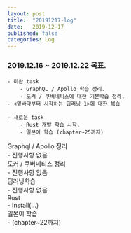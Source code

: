 ```yaml
---
layout: post
title:  "20191217-log"
date:   2019-12-17
published: false
categories: Log
---
```


### 2019.12.16 ~ 2019.12.22 목표.
    - 미완 task
        - GraphQL / Apollo 학습 정리.
        - 도커 / 쿠버네티스에 대한 기본학습 정리.  
    - <밑바닥부터 시작하는 딥러닝 1>에 대한 복습  

    - 새로운 task
        - Rust 개발 학습 시작.   
        - 일본어 학습 (chapter~25까지)  

Graphql / Apollo 정리  
    - 진행사항 없음  
도커 / 쿠버네티스 정리  
    - 진행사항 없음  
딥러닝학습  
    - 진행사항 없음  
Rust  
    - Install(...)  
일본어 학습  
    - (chapter~22까지)  